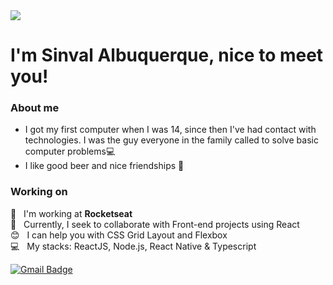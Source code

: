 <img width="auto" src="https://github.com/tgmarinho/tgmarinho/blob/master/banner.png">

# I'm **Sinval Albuquerque**, nice to meet you!

### About me

- I got my first computer when I was 14, since then I've had contact with technologies. I was the guy everyone in the family called to solve basic computer problems:computer:
- I like good beer and nice friendships :beers:

### Working on

:rocket:  &nbsp; I'm working at **Rocketseat**
<br/> :purple_heart: &nbsp; Currently, I seek to collaborate with Front-end projects using React
<br/> :blush: &nbsp; I can help you with CSS Grid Layout and Flexbox
<br/> :computer: &nbsp; My stacks: ReactJS, Node.js, React Native & Typescript

[![Gmail Badge](https://img.shields.io/badge/-sinvalalb@gmail.com-c14438?style=flat-square&logo=Gmail&logoColor=white&link=mailto:sinvalalb@gmail.com)](mailto:sinvalalb@gmail.com)




